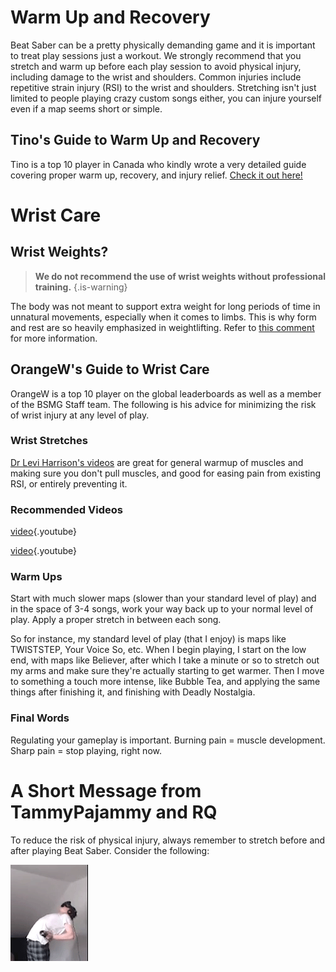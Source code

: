<!-- TITLE: Stretching -->
<!-- SUBTITLE: Can't hit bloq with vegetable arms -->

# Warm Up and Recovery
Beat Saber can be a pretty physically demanding game and it is important to treat play sessions just a workout. We strongly recommend that you stretch and warm up before each play session to avoid physical injury, including damage to the wrist and shoulders. Common injuries include repetitive strain injury (RSI) to the wrist and shoulders. Stretching isn't just limited to people playing crazy custom songs either, you can injure yourself even if a map seems short or simple.

## Tino's Guide to Warm Up and Recovery
Tino is a top 10 player in Canada who kindly wrote a very detailed guide covering proper warm up, recovery, and injury relief. [Check it out here!](https://docs.google.com/document/d/122rd-eU0mkwQ6fXUwSmo1_XAh73Jyqd1u6ncrUjtkD0/)

# Wrist Care
## Wrist Weights?
> **We do not recommend the use of wrist weights without professional training.**
{.is-warning}

The body was not meant to support extra weight for long periods of time in unnatural movements, especially when it comes to limbs. This is why form and rest are so heavily emphasized in weightlifting. Refer to [this comment](https://www.reddit.com/r/Vive/comments/8g9jgs/beat_saber_has_now_released/dya1yl7/) for more information.

## OrangeW's Guide to Wrist Care
OrangeW is a top 10 player on the global leaderboards as well as a member of the BSMG Staff team. The following is his advice for minimizing the risk of wrist injury at any level of play.

### Wrist Stretches

[Dr Levi Harrison's videos](https://www.youtube.com/user/drlevifitness) are great for general warmup of muscles and making sure you don't pull muscles, and good for easing pain from existing RSI, or entirely preventing it.

### Recommended Videos

[video](https://youtu.be/wYGfDCGrJ4A){.youtube}

[video](https://youtu.be/GRtXgm5QVIM){.youtube}

### Warm Ups

Start with much slower maps (slower than your standard level of play) and in the space of 3-4 songs, work your way back up to your normal level of play. Apply a proper stretch in between each song.

So for instance, my standard level of play (that I enjoy) is maps like TWISTSTEP, Your Voice So, etc. When I begin playing, I start on the low end, with maps like Believer, after which I take a minute or so to stretch out my arms and make sure they're actually starting to get warmer. Then I move to something a touch more intense, like Bubble Tea, and applying the same things after finishing it, and finishing with Deadly Nostalgia.

### Final Words
Regulating your gameplay is important. Burning pain = muscle development. Sharp pain = stop playing, right now.
# A Short Message from TammyPajammy and RQ
To reduce the risk of physical injury, always remember to stretch before and after playing Beat Saber.  Consider the following:

![Wammy](/uploads/images/wammy.gif "Wammy")